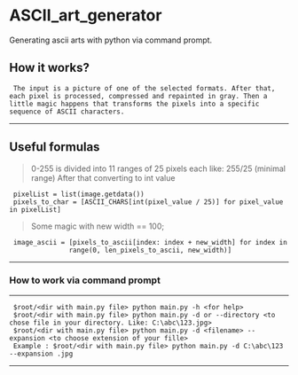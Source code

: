 # ASCII_art_generator
Generating ascii arts with python via command prompt.
## How it works? 
     The input is a picture of one of the selected formats. After that, each pixel is processed, compressed and repainted in gray. Then a little magic happens that transforms the pixels into a specific sequence of ASCII characters.
* * *
## Useful formulas
>0-255 is divided into 11 ranges of 25 pixels each like: 255/25 (minimal range) After that converting to int value

     pixelList = list(image.getdata())
     pixels_to_char = [ASCII_CHARS[int(pixel_value / 25)] for pixel_value in pixelList]
>Some magic with new width == 100;

     image_ascii = [pixels_to_ascii[index: index + new_width] for index in
                   range(0, len_pixels_to_ascii, new_width)]
                   
* * *
### How to work via command prompt
* * *

     $root/<dir with main.py file> python main.py -h <for help>
     $root/<dir with main.py file> python main.py -d or --directory <to chose file in your directory. Like: C:\abc\123.jpg>
     $root/<dir with main.py file> python main.py -d <filename> --expansion <to choose extension of your fille>
     Example : $root/<dir with main.py file> python main.py -d C:\abc\123 --expansion .jpg
* * *
